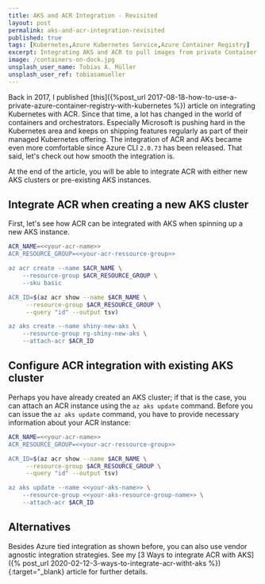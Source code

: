 ```yaml
---
title: AKS and ACR Integration - Revisited
layout: post
permalink: aks-and-acr-integration-revisited
published: true
tags: [Kubernetes,Azure Kubernetes Service,Azure Container Registry]
excerpt: Integrating AKS and ACR to pull images from private Container Registries became easier with recent Azure CLI 2.0 releases. Check out how easy you can connect both excellent services.
image: /containers-on-dock.jpg
unsplash_user_name: Tobias A. Müller
unsplash_user_ref: tobiasamueller
---
```


Back in 2017, I published [this]({%post_url 2017-08-18-how-to-use-a-private-azure-container-registry-with-kubernetes %}) article on integrating Kubernetes with ACR. Since that time, a lot has changed in the world of containers and orchestrators. Especially Microsoft is pushing hard in the Kubernetes area and keeps on shipping features regularly as part of their managed Kubernetes offering. The integration of ACR and AKs became even more comfortable since Azure CLI `2.0.73` has been released. That said, let's check out how smooth the integration is.

At the end of the article, you will be able to integrate ACR with either new AKS clusters or pre-existing AKS instances.

## Integrate ACR when creating a new AKS cluster

First, let's see how ACR can be integrated with AKS when spinning up a new AKS instance.

```bash
ACR_NAME=<<your-acr-name>>
ACR_RESOURCE_GROUP=<<your-acr-ressource-group>>

az acr create --name $ACR_NAME \
    --resource-group $ACR_RESOURCE_GROUP \
    --sku basic

ACR_ID=$(az acr show --name $ACR_NAME \
     --resource-group $ACR_RESOURCE_GROUP \
     --query "id" --output tsv)

az aks create --name shiny-new-aks \
    --resource-group rg-shiny-new-aks \
    --attach-acr $ACR_ID
```

## Configure ACR integration with existing AKS cluster

Perhaps you have already created an AKS cluster; if that is the case, you can attach an ACR instance using the `az aks update` command.  Before you can issue the `az aks update` command, you have to provide necessary information about your ACR instance:

```bash
ACR_NAME=<<your-acr-name>>
ACR_RESOURCE_GROUP=<<your-acr-ressource-group>>

ACR_ID=$(az acr show --name $ACR_NAME \
     --resource-group $ACR_RESOURCE_GROUP \
     --query "id" --output tsv)

az aks update --name <<your-aks-name>> \
    --resource-group <<your-aks-resource-group-name>> \
    --attach-acr $ACR_ID
```

## Alternatives

Besides Azure tied integration as shown before, you can also use vendor agnostic integration strategies. See my [3 Ways to integrate ACR with AKS]({% post_url 2020-02-12-3-ways-to-integrate-acr-witht-aks %}){:target="_blank} article for further details.
